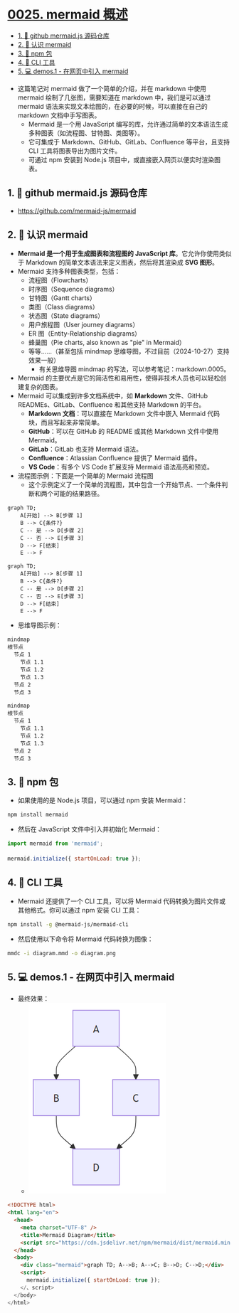 # [0025. mermaid 概述](https://github.com/Tdahuyou/TNotes.notes/tree/main/notes/0025.%20mermaid%20%E6%A6%82%E8%BF%B0)


<!-- region:toc -->
- [1. 🔗 github mermaid.js 源码仓库](#1--github-mermaidjs-源码仓库)
- [2. 📒 认识 mermaid](#2--认识-mermaid)
- [3. 📒 npm 包](#3--npm-包)
- [4. 📒 CLI 工具](#4--cli-工具)
- [5. 💻 demos.1 - 在网页中引入 mermaid](#5--demos1---在网页中引入-mermaid)
<!-- endregion:toc -->
- 这篇笔记对 mermaid 做了一个简单的介绍，并在 markdown 中使用 mermaid 绘制了几张图，需要知道在 markdown 中，我们是可以通过 mermaid 语法来实现文本绘图的，在必要的时候，可以直接在自己的 markdown 文档中手写图表。
  - Mermaid 是一个用 JavaScript 编写的库，允许通过简单的文本语法生成多种图表（如流程图、甘特图、类图等）。
  - 它可集成于 Markdown、GitHub、GitLab、Confluence 等平台，且支持 CLI 工具将图表导出为图片文件。
  - 可通过 npm 安装到 Node.js 项目中，或直接嵌入网页以便实时渲染图表。

## 1. 🔗 github mermaid.js 源码仓库

- https://github.com/mermaid-js/mermaid

## 2. 📒 认识 mermaid

- **Mermaid 是一个用于生成图表和流程图的 JavaScript 库**。它允许你使用类似于 Markdown 的简单文本语法来定义图表，然后将其渲染成 **SVG 图形**。
- Mermaid 支持多种图表类型，包括：
  - 流程图（Flowcharts）
  - 时序图（Sequence diagrams）
  - 甘特图（Gantt charts）
  - 类图（Class diagrams）
  - 状态图（State diagrams）
  - 用户旅程图（User journey diagrams）
  - ER 图（Entity-Relationship diagrams）
  - 蜂巢图（Pie charts, also known as "pie" in Mermaid）
  - 等等……（甚至包括 mindmap 思维导图，不过目前（2024-10-27）支持效果一般）
    - 有关思维导图 mindmap 的写法，可以参考笔记：markdown.0005。
- Mermaid 的主要优点是它的简洁性和易用性，使得非技术人员也可以轻松创建复杂的图表。
- Mermaid 可以集成到许多文档系统中，如 **Markdown** 文件、GitHub READMEs、GitLab、Confluence 和其他支持 Markdown 的平台。
  - **Markdown 文档**：可以直接在 Markdown 文件中嵌入 Mermaid 代码块，而且写起来非常简单。
  - **GitHub**：可以在 GitHub 的 README 或其他 Markdown 文件中使用 Mermaid。
  - **GitLab**：GitLab 也支持 Mermaid 语法。
  - **Confluence**：Atlassian Confluence 提供了 Mermaid 插件。
  - **VS Code**：有多个 VS Code 扩展支持 Mermaid 语法高亮和预览。
- 流程图示例：下面是一个简单的 Mermaid 流程图
  - 这个示例定义了一个简单的流程图，其中包含一个开始节点、一个条件判断和两个可能的结果路径。

```
graph TD;
    A[开始] --> B[步骤 1]
    B --> C{条件?}
    C -- 是 --> D[步骤 2]
    C -- 否 --> E[步骤 3]
    D --> F[结束]
    E --> F
```
```mermaid
graph TD;
    A[开始] --> B[步骤 1]
    B --> C{条件?}
    C -- 是 --> D[步骤 2]
    C -- 否 --> E[步骤 3]
    D --> F[结束]
    E --> F
```

- 思维导图示例：

```
mindmap
根节点
  节点 1
    节点 1.1
    节点 1.2
    节点 1.3
  节点 2
  节点 3
```
```mermaid
mindmap
根节点
  节点 1
    节点 1.1
    节点 1.2
    节点 1.3
  节点 2
  节点 3
```

## 3. 📒 npm 包

- 如果使用的是 Node.js 项目，可以通过 npm 安装 Mermaid：

```sh
npm install mermaid
```

- 然后在 JavaScript 文件中引入并初始化 Mermaid：

```javascript
import mermaid from 'mermaid';

mermaid.initialize({ startOnLoad: true });
```

## 4. 📒 CLI 工具

- Mermaid 还提供了一个 CLI 工具，可以将 Mermaid 代码转换为图片文件或其他格式。你可以通过 npm 安装 CLI 工具：

```sh
npm install -g @mermaid-js/mermaid-cli
```

- 然后使用以下命令将 Mermaid 代码转换为图像：

```sh
mmdc -i diagram.mmd -o diagram.png
```

## 5. 💻 demos.1 - 在网页中引入 mermaid

- 最终效果：
  - ![](assets/2024-10-11-17-52-40.png)

```html
<!DOCTYPE html>
<html lang="en">
  <head>
    <meta charset="UTF-8" />
    <title>Mermaid Diagram</title>
    <script src="https://cdn.jsdelivr.net/npm/mermaid/dist/mermaid.min.js"></script>
  </head>
  <body>
    <div class="mermaid">graph TD; A-->B; A-->C; B-->D; C-->D;</div>
    <script>
      mermaid.initialize({ startOnLoad: true });
    </、script>
  </body>
</html>
```
